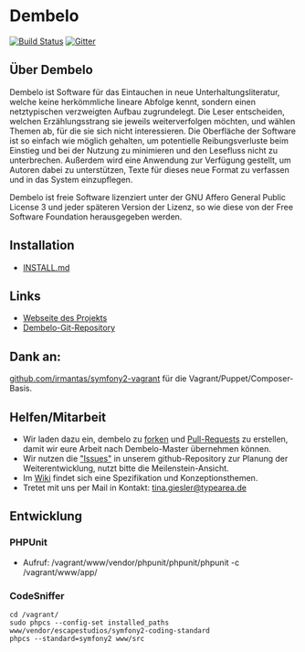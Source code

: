 # Dembelo


[![Build Status](https://travis-ci.org/typearea/dembelo.svg?branch=master)](https://travis-ci.org/typearea/dembelo) [![Gitter](https://badges.gitter.im/Join%20Chat.svg)](https://gitter.im/dembelo/Lobby?utm_source=badge&utm_medium=badge&utm_campaign=pr-badge&utm_content=badge) 

## Über Dembelo

Dembelo ist Software für das Eintauchen in neue Unterhaltungsliteratur, welche keine herkömmliche lineare
Abfolge kennt, sondern einen netztypischen verzweigten Aufbau zugrundelegt. Die Leser entscheiden, welchen
Erzählungsstrang sie jeweils weiterverfolgen möchten, und wählen Themen ab, für die sie sich nicht interessieren.
Die Oberfläche der Software ist so einfach wie möglich gehalten, um potentielle Reibungsverluste beim Einstieg
und bei der Nutzung zu minimieren und den Lesefluss nicht zu unterbrechen. Außerdem wird eine Anwendung zur
Verfügung gestellt, um Autoren dabei zu unterstützen, Texte für dieses neue Format zu verfassen und in das
System einzupflegen.

Dembelo ist freie Software lizenziert unter der GNU Affero General Public License 3 und jeder späteren
Version der Lizenz, so wie diese von der Free Software Foundation herausgegeben werden.

## Installation
* [INSTALL.md](https://github.com/typearea/dembelo/blob/master/INSTALL.md)

## Links
* [Webseite des Projekts](http://dembelo.de)
* [Dembelo-Git-Repository](http://github.com:typearea)

## Dank an:
[github.com/irmantas/symfony2-vagrant](https://github.com/irmantas/symfony2-vagrant) für die Vagrant/Puppet/Composer-Basis.

## Helfen/Mitarbeit
* Wir laden dazu ein, dembelo zu [forken](https://help.github.com/articles/fork-a-repo/) und [Pull-Requests](https://help.github.com/articles/using-pull-requests/) zu erstellen, damit wir eure Arbeit nach Dembelo-Master übernehmen können.
* Wir nutzen die ["Issues"](https://github.com/typearea/dembelo/issues) in unserem github-Repository zur Planung der Weiterentwicklung, nutzt bitte die Meilenstein-Ansicht.
* Im [Wiki](https://github.com/typearea/dembelo/wiki) findet sich eine Spezifikation und Konzeptionsthemen.
* Tretet mit uns per Mail in Kontakt: tina.giesler@typearea.de

## Entwicklung

### PHPUnit
* Aufruf: /vagrant/www/vendor/phpunit/phpunit/phpunit -c /vagrant/www/app/

### CodeSniffer

    cd /vagrant/
    sudo phpcs --config-set installed_paths www/vendor/escapestudios/symfony2-coding-standard
    phpcs --standard=symfony2 www/src


